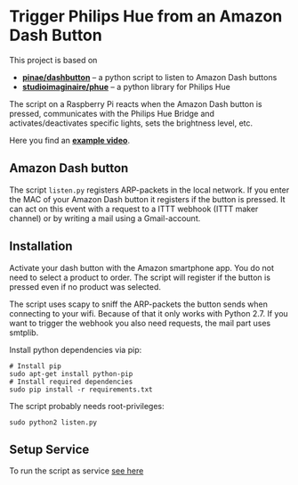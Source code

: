# Trigger Philips Hue from an Amazon Dash Button

This project is based on
- [**pinae/dashbutton**](https://github.com/pinae/dashbutton) &ndash; a python script to listen to Amazon Dash buttons
- [**studioimaginaire/phue**](https://github.com/studioimaginaire/phue) &ndash; a python library for Philips Hue

The script on a Raspberry Pi reacts when the Amazon Dash button is pressed, communicates with the Philips Hue Bridge and activates/deactivates specific lights, sets the brightness level, etc.

Here you find an [**example video**](https://www.youtube.com/watch?v=MSXT9lLoVYw).

## Amazon Dash button
The script `listen.py` registers ARP-packets in the local network. 
If you enter the MAC of your Amazon Dash button it registers if the
button is pressed. It can act on this event with a request to a ITTT 
webhook (ITTT maker channel) or by writing a mail using a 
Gmail-account.

## Installation
Activate your dash button with the Amazon smartphone app. You do not 
need to select a product to order. The script will register if the 
button is pressed even if no product was selected.

The script uses scapy to sniff the ARP-packets the button sends when 
connecting to your wifi. Because of that it only works with Python 2.7.
If you want to trigger the webhook you also need requests, the mail
part uses smtplib.

Install python dependencies via pip:   
```shell
# Install pip
sudo apt-get install python-pip
# Install required dependencies
sudo pip install -r requirements.txt
```

The script probably needs root-privileges:
```shell
sudo python2 listen.py
```

## Setup Service
To run the script as service [see here](huedash-service-readme.md)
